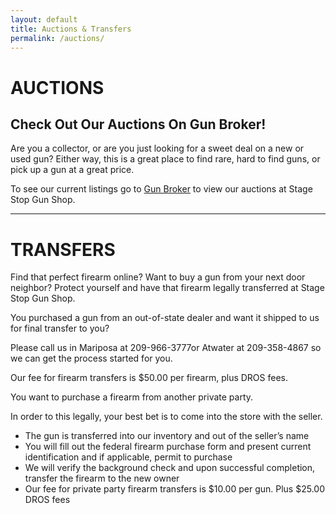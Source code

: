 ```yaml
---
layout: default
title: Auctions & Transfers
permalink: /auctions/
---
```


# AUCTIONS

## Check Out Our Auctions On Gun Broker!
              
Are you a collector, or are you just looking for a sweet deal on a new or used gun? Either way, this is a great place to find rare, hard to find guns, or pick up a gun at a great price.

To see our current listings go to <a href="http://www.gunbroker.com/Auction/BI.aspx?IncludeSellers=2068753" target="_blank">Gun Broker</a> to view our auctions at Stage Stop Gun Shop.

<hr>

# TRANSFERS
Find that perfect firearm online? Want to buy a gun from your next door neighbor? Protect yourself and have that firearm legally transferred at Stage Stop Gun Shop.

You purchased a gun from an out-of-state dealer and want it shipped to us for final transfer to you?

Please call us in Mariposa at 209-966-3777or Atwater at 209-358-4867 so we  can get the process started for you.    
              

Our fee for firearm transfers is $50.00 per firearm, plus DROS fees.

You want to purchase a firearm from another private party.

In order to this legally, your best bet is to come into the store with the seller.

- The gun is transferred into our inventory and out of the seller’s name
- You will fill out the federal firearm purchase form and present current identification and if applicable, permit to purchase
- We will verify the background check and upon successful completion, transfer the firearm to the new owner
- Our fee for private party firearm transfers is $10.00 per gun. Plus $25.00 DROS fees
